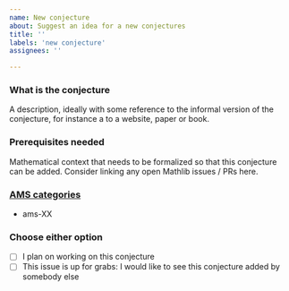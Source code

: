 ```yaml
---
name: New conjecture
about: Suggest an idea for a new conjectures
title: ''
labels: 'new conjecture'
assignees: ''

---
```


### What is the conjecture
A description, ideally with some reference to the informal version of the conjecture, for instance a to a website, paper or book.

### Prerequisites needed
Mathematical context that needs to be formalized so that this conjecture can be added.
Consider linking any open Mathlib issues / PRs here.

### [AMS categories](https://github.com/google-deepmind/formal-conjectures/labels?q=ams-)

* ams-XX

### Choose either option
- [ ] I plan on working on this conjecture
- [ ] This issue is up for grabs: I would like to see this conjecture added by somebody else
